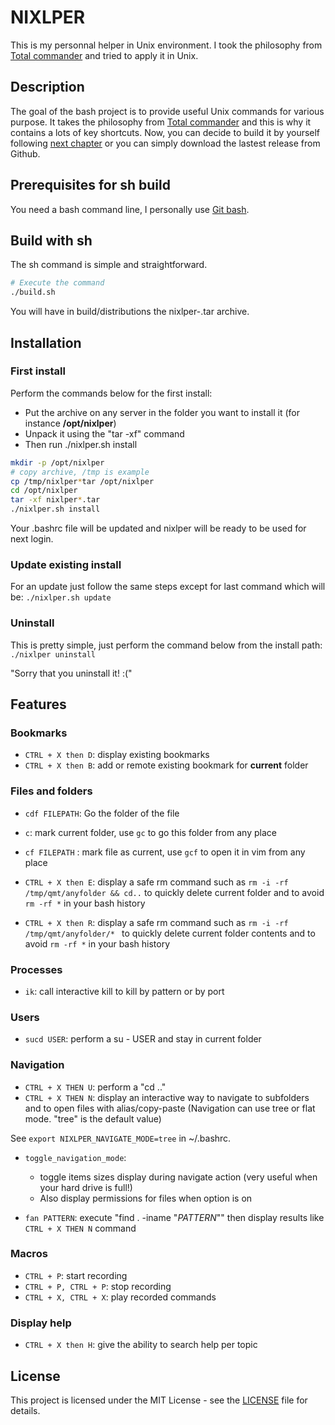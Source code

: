 # NIXLPER

This is my personnal helper in Unix environment. I took the philosophy from [Total commander](https://www.ghisler.com/accueil.htm) and tried to apply it in Unix.

## Description

The goal of the bash project is to provide useful Unix commands for various purpose. It takes the philosophy from [Total commander](https://www.ghisler.com/accueil.htm) 
and this is why it contains a lots of key shortcuts.
Now, you can decide to build it by yourself following [next chapter](#prerequisites-for-sh-build) or you can simply download the lastest release from Github.

## Prerequisites for sh build
You need a bash command line, I personally use [Git bash](https://git-scm.com/downloads). 

## Build with sh

The sh command is simple and straightforward.
```bash
# Execute the command
./build.sh
```
You will have in build/distributions the nixlper-<version>.tar archive.

## Installation

### First install

Perform the commands below for the first install:
- Put the archive on any server in the folder you want to install it (for instance **/opt/nixlper**)
- Unpack it using the "tar -xf" command
- Then run ./nixlper.sh install

```bash
mkdir -p /opt/nixlper
# copy archive, /tmp is example
cp /tmp/nixlper*tar /opt/nixlper
cd /opt/nixlper
tar -xf nixlper*.tar
./nixlper.sh install
```

Your .bashrc file will be updated and nixlper will be ready to be used for next login.

### Update existing install

For an update just follow the same steps except for last command which will be:
`./nixlper.sh update`

### Uninstall

This is pretty simple, just perform the command below from the install path:
`./nixlper uninstall`

"Sorry that you uninstall it! :("

## Features

### Bookmarks

- `CTRL + X then D`: display existing bookmarks
- `CTRL + X then B`: add or remote existing bookmark for **current** folder

### Files and folders

- `cdf FILEPATH`: Go the folder of the file


- `c`: mark current folder, use `gc` to go this folder from any place
- `cf FILEPATH` : mark file as current, use `gcf` to open it in vim from any place


- `CTRL + X then E`: display a safe rm command such as `rm -i -rf /tmp/qmt/anyfolder && cd..` to quickly delete current folder and to avoid `rm -rf *` in your bash history
- `CTRL + X then R`: display a safe rm command such as `rm -i -rf /tmp/qmt/anyfolder/* ` to quickly delete current folder contents and to avoid `rm -rf *` in your bash history

### Processes

- `ik`: call interactive kill to kill by pattern or by port

### Users

- `sucd USER`: perform a su - USER and stay in current folder

### Navigation

- `CTRL + X THEN U`: perform a "cd .."
- `CTRL + X THEN N`: display an interactive way to navigate to subfolders and to open files with alias/copy-paste
  (Navigation can use tree or flat mode. "tree" is the default value)

See ```export NIXLPER_NAVIGATE_MODE=tree``` in ~/.bashrc.


- `toggle_navigation_mode`: 
  - toggle items sizes display during navigate action (very useful when your hard drive is full!)
  - Also display permissions for files when option is on

- `fan PATTERN`: execute "find . -iname "*PATTERN*"" then display results like `CTRL + X THEN N` command

### Macros
- `CTRL + P`: start recording
- `CTRL + P, CTRL + P`: stop recording
- `CTRL + X, CTRL + X`: play recorded commands

### Display help

- `CTRL + X then H`: give the ability to search help per topic

## License

This project is licensed under the MIT License - see the [LICENSE](LICENSE) file for details.
